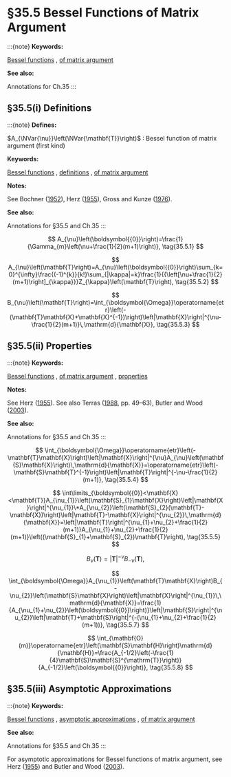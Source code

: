 # §35.5 Bessel Functions of Matrix Argument

:::{note}
**Keywords:**

[Bessel functions](http://dlmf.nist.gov/search/search?q=Bessel%20functions) , [of matrix argument](http://dlmf.nist.gov/search/search?q=of%20matrix%20argument)

**See also:**

Annotations for Ch.35
:::


## §35.5(i) Definitions

:::{note}
**Defines:**

$A_{\NVar{\nu}}\left(\NVar{\mathbf{T}}\right)$ : Bessel function of matrix argument (first kind)

**Keywords:**

[Bessel functions](http://dlmf.nist.gov/search/search?q=Bessel%20functions) , [definitions](http://dlmf.nist.gov/search/search?q=definitions) , [of matrix argument](http://dlmf.nist.gov/search/search?q=of%20matrix%20argument)

**Notes:**

See Bochner ([1952](./bib/B.html#bib2651 "Bessel functions and modular relations of higher type and hyperbolic differential equations")), Herz ([1955](./bib/H.html#bib1074 "Bessel functions of matrix argument")), Gross and Kunze ([1976](./bib/G.html#bib995 "Bessel functions and representation theory. I")).

**See also:**

Annotations for §35.5 and Ch.35
:::


<a id="E1"></a>
$$
A_{\nu}\left(\boldsymbol{{0}}\right)=\frac{1}{\Gamma_{m}\left(\nu+\frac{1}{2}(m+1)\right)}, \tag{35.5.1}
$$


<a id="E2"></a>
$$
A_{\nu}\left(\mathbf{T}\right)=A_{\nu}\left(\boldsymbol{{0}}\right)\sum_{k=0}^{\infty}\frac{(-1)^{k}}{k!}\sum_{|\kappa|=k}\frac{1}{{\left[\nu+\frac{1}{2}(m+1)\right]_{\kappa}}}Z_{\kappa}\left(\mathbf{T}\right), \tag{35.5.2}
$$


<a id="E3"></a>
$$
B_{\nu}\left(\mathbf{T}\right)=\int_{\boldsymbol{\Omega}}\operatorname{etr}\left(-(\mathbf{T}\mathbf{X}+\mathbf{X}^{-1})\right)\left|\mathbf{X}\right|^{\nu-\frac{1}{2}(m+1)}\,\mathrm{d}{\mathbf{X}}, \tag{35.5.3}
$$


## §35.5(ii) Properties

:::{note}
**Keywords:**

[Bessel functions](http://dlmf.nist.gov/search/search?q=Bessel%20functions) , [of matrix argument](http://dlmf.nist.gov/search/search?q=of%20matrix%20argument) , [properties](http://dlmf.nist.gov/search/search?q=properties)

**Notes:**

See Herz ([1955](./bib/H.html#bib1074 "Bessel functions of matrix argument")). See also Terras ([1988](./bib/T.html#bib2238 "Harmonic Analysis on Symmetric Spaces and Applications. II"), pp. 49–63), Butler and Wood ([2003](./bib/B.html#bib394 "Laplace approximation for Bessel functions of matrix argument")).

**See also:**

Annotations for §35.5 and Ch.35
:::


<a id="E4"></a>
$$
\int_{\boldsymbol{\Omega}}\operatorname{etr}\left(-\mathbf{T}\mathbf{X}\right)\left|\mathbf{X}\right|^{\nu}A_{\nu}\left(\mathbf{S}\mathbf{X}\right)\,\mathrm{d}{\mathbf{X}}=\operatorname{etr}\left(-\mathbf{S}\mathbf{T}^{-1}\right)\left|\mathbf{T}\right|^{-\nu-\frac{1}{2}(m+1)}, \tag{35.5.4}
$$


<a id="E5"></a>
$$
\int\limits_{\boldsymbol{{0}}<\mathbf{X}<\mathbf{T}}A_{\nu_{1}}\left(\mathbf{S}_{1}\mathbf{X}\right)\left|\mathbf{X}\right|^{\nu_{1}}\*A_{\nu_{2}}\left(\mathbf{S}_{2}(\mathbf{T}-\mathbf{X})\right)\left|\mathbf{T}-\mathbf{X}\right|^{\nu_{2}}\,\mathrm{d}{\mathbf{X}}=\left|\mathbf{T}\right|^{\nu_{1}+\nu_{2}+\frac{1}{2}(m+1)}A_{\nu_{1}+\nu_{2}+\frac{1}{2}(m+1)}\left((\mathbf{S}_{1}+\mathbf{S}_{2})\mathbf{T}\right), \tag{35.5.5}
$$


<a id="E6"></a>
$$
B_{\nu}\left(\mathbf{T}\right)=\left|\mathbf{T}\right|^{-\nu}B_{-\nu}\left(\mathbf{T}\right), \tag{35.5.6}
$$


<a id="E7"></a>
$$
\int_{\boldsymbol{\Omega}}A_{\nu_{1}}\left(\mathbf{T}\mathbf{X}\right)B_{-\nu_{2}}\left(\mathbf{S}\mathbf{X}\right)\left|\mathbf{X}\right|^{\nu_{1}}\,\mathrm{d}{\mathbf{X}}=\frac{1}{A_{\nu_{1}+\nu_{2}}\left(\boldsymbol{{0}}\right)}\left|\mathbf{S}\right|^{\nu_{2}}\left|\mathbf{T}+\mathbf{S}\right|^{-(\nu_{1}+\nu_{2}+\frac{1}{2}(m+1))}, \tag{35.5.7}
$$


<a id="E8"></a>
$$
\int_{\mathbf{O}(m)}\operatorname{etr}\left(\mathbf{S}\mathbf{H}\right)\mathrm{d}{\mathbf{H}}=\frac{A_{-1/2}\left(-\frac{1}{4}\mathbf{S}\mathbf{S}^{\mathrm{T}}\right)}{A_{-1/2}\left(\boldsymbol{{0}}\right)}, \tag{35.5.8}
$$


## §35.5(iii) Asymptotic Approximations

:::{note}
**Keywords:**

[Bessel functions](http://dlmf.nist.gov/search/search?q=Bessel%20functions) , [asymptotic approximations](http://dlmf.nist.gov/search/search?q=asymptotic%20approximations) , [of matrix argument](http://dlmf.nist.gov/search/search?q=of%20matrix%20argument)

**See also:**

Annotations for §35.5 and Ch.35
:::

For asymptotic approximations for Bessel functions of matrix argument, see Herz ([1955](./bib/H.html#bib1074 "Bessel functions of matrix argument")) and Butler and Wood ([2003](./bib/B.html#bib394 "Laplace approximation for Bessel functions of matrix argument")).
